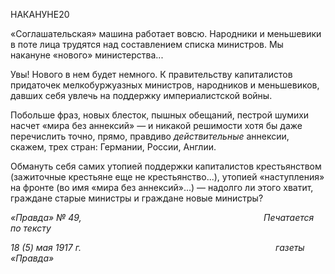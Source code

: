 НАКАНУНЕ20

«Соглашательская» машина работает вовсю. Народники и меньшевики в поте лица трудятся над составлением списка министров. Мы накануне «нового» министерства...

Увы! Нового в нем будет немного. К правительству капиталистов придаточек мел­кобуржуазных министров, народников и меньшевиков, давших себя увлечь на под­держку империалистской войны.

Побольше фраз, новых блесток, пышных обещаний, пестрой шумихи насчет «мира без аннексий» — и никакой решимости хотя бы даже перечислить точно, прямо, прав­диво _действительные_ аннексии, скажем, трех стран: Германии, России, Англии.

Обмануть себя самих утопией поддержки капиталистов крестьянством (зажиточные крестьяне еще не крестьянство...), утопией «наступления» на фронте (во имя «мира без аннексий»...) — надолго ли этого хватит, граждане старые министры и граждане новые министры?

_«Правда» № 49,                                                                          Печатается по тексту_

_18 (5) мая 1917 г.                                                                               газеты «Правда»_